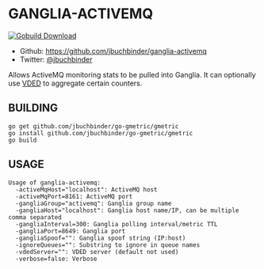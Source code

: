 # GANGLIA-ACTIVEMQ

[![Gobuild Download](http://gobuild.io/badge/github.com/jbuchbinder/ganglia-activemq/downloads.svg)](http://gobuild.io/github.com/jbuchbinder/ganglia-activemq)

 * Github: https://github.com/jbuchbinder/ganglia-activemq
 * Twitter: [@jbuchbinder](https://twitter.com/jbuchbinder)

Allows ActiveMQ monitoring stats to be pulled into Ganglia. It can optionally
use [VDED](https://github.com/jbuchbinder/vded) to aggregate certain counters.

## BUILDING

```
go get github.com/jbuchbinder/go-gmetric/gmetric
go install github.com/jbuchbinder/go-gmetric/gmetric
go build
```

## USAGE

```
Usage of ganglia-activemq:
  -activeMqHost="localhost": ActiveMQ host
  -activeMqPort=8161: ActiveMQ port
  -gangliaGroup="activemq": Ganglia group name
  -gangliaHost="localhost": Ganglia host name/IP, can be multiple comma separated
  -gangliaInterval=300: Ganglia polling interval/metric TTL
  -gangliaPort=8649: Ganglia port
  -gangliaSpoof="": Ganglia spoof string (IP:host)
  -ignoreQueues="": Substring to ignore in queue names
  -vdedServer="": VDED server (default not used)
  -verbose=false: Verbose
```

